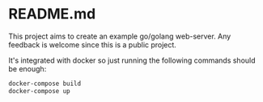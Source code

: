 # README.md

This project aims to create an example go/golang web-server.
Any feedback is welcome since this is a public project.

It's integrated with docker so just running the following commands should be enough:
```bash
docker-compose build
docker-compose up
```
